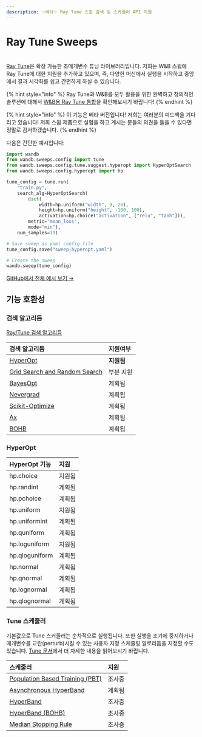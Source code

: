 ```yaml
---
description: ✨베타✨ Ray Tune 스윕 검색 및 스케줄러 API 지원
---
```


# Ray Tune Sweeps

[  
Ray Tune](https://ray.readthedocs.io/en/latest/tune.html)은 확장 가능한 초매개변수 튜닝 라이브러리입니다. 저희는 W&B 스윕에 Ray Tune에 대한 지원을 추가하고 있으며, 즉, 다양한 머신에서 실행을 시작하고 중앙에서 결과 시각화를 쉽고 간편하게 하실 수 있습니다.

{% hint style="info" %}
Ray Tune과 W&B를 모두 활용을 위한 완벽하고 창의적인 솔루션에 대해서 [W&B용 Ray Tune 통합](https://docs.wandb.com/library/integrations/ray-tune)을 확인해보시기 바랍니다!
{% endhint %}

{% hint style="info" %}
이 기능은 베타 버전입니다! 저희는 여러분의 피드백을 기다리고 있습니다! 저희 스윕 제품으로 실험을 하고 계시는 분들의 의견을 들을 수 있다면 정말로 감사하겠습니다.
{% endhint %}

 다음은 간단한 예시입니다:

```python
import wandb
from wandb.sweeps.config import tune
from wandb.sweeps.config.tune.suggest.hyperopt import HyperOptSearch
from wandb.sweeps.config.hyperopt import hp

tune_config = tune.run(
    "train.py",
    search_alg=HyperOptSearch(
        dict(
            width=hp.uniform("width", 0, 20),
            height=hp.uniform("height", -100, 100),
            activation=hp.choice("activation", ["relu", "tanh"])),
        metric="mean_loss",
        mode="min"),
    num_samples=10)

# Save sweep as yaml config file
tune_config.save("sweep-hyperopt.yaml")

# Create the sweep
wandb.sweep(tune_config)
```

 [GitHub에서 전체 예시 보기 →](https://github.com/wandb/examples/tree/master/examples/keras/keras-cnn-fashion)​

##  **기능 호환성**

###  **검색 알고리듬**

 [Ray/Tune 검색 알고리듬](https://ray.readthedocs.io/en/latest/tune-searchalg.html)

| 검색 알고리듬 | 지원여부 |
| :--- | :--- |
| [HyperOpt](https://ray.readthedocs.io/en/latest/tune-searchalg.html#hyperopt-search-tree-structured-parzen-estimators) | **지원됨** |
| [Grid Search and Random Search](https://ray.readthedocs.io/en/latest/tune-searchalg.html#variant-generation-grid-search-random-search) | 부분 지원 |
| [BayesOpt](https://ray.readthedocs.io/en/latest/tune-searchalg.html#bayesopt-search) | 계획됨 |
| [Nevergrad](https://ray.readthedocs.io/en/latest/tune-searchalg.html#nevergrad-search) | 계획됨 |
| [Scikit-Optimize](https://ray.readthedocs.io/en/latest/tune-searchalg.html#scikit-optimize-search) | 계획됨 |
| [Ax](https://ray.readthedocs.io/en/latest/tune-searchalg.html#ax-search) | 계획됨 |
| [BOHB](https://ray.readthedocs.io/en/latest/tune-searchalg.html#bohb) | 계획됨 |

### HyperOpt

| HyperOpt 기능 | 지원 |
| :--- | :--- |
| hp.choice | 지원됨 |
| hp.randint | 계획됨 |
| hp.pchoice | 계획됨 |
| hp.uniform | 지원됨 |
| hp.uniformint | 계획됨 |
| hp.quniform | 계획됨 |
| hp.loguniform | 지원됨 |
| hp.qloguniform | 계획됨 |
| hp.normal | 계획됨 |
| hp.qnormal | 계획됨 |
| hp.lognormal | 계획됨 |
| hp.qlognormal | 계획됨 |

### **Tune 스케줄러**

기본값으로 Tune 스커줄러는 순차적으로 실행됩니다. 또한 실행을 조기에 중지하거나 매개변수를 교란\(perturb\)시킬 수 있는 사용자 지정 스케줄링 알로리듬을 지정할 수도 있습니다. [Tune 문서](https://ray.readthedocs.io/en/latest/tune-schedulers.html)에서 더 자세한 내용을 읽어보시기 바랍니다.

| 스케줄러 | 지원 |
| :--- | :--- |
| [Population Based Training \(PBT\)](https://ray.readthedocs.io/en/latest/tune-schedulers.html#population-based-training-pbt) | 조사중 |
| [Asynchronous HyperBand](https://ray.readthedocs.io/en/latest/tune-schedulers.html#asynchronous-hyperband) | 계획됨 |
| [HyperBand](https://ray.readthedocs.io/en/latest/tune-schedulers.html#hyperband) | 조사중 |
| [HyperBand \(BOHB\)](https://ray.readthedocs.io/en/latest/tune-schedulers.html#hyperband-bohb) | 조사중 |
| [Median Stopping Rule](https://ray.readthedocs.io/en/latest/tune-schedulers.html#median-stopping-rule) | 조사중 |

